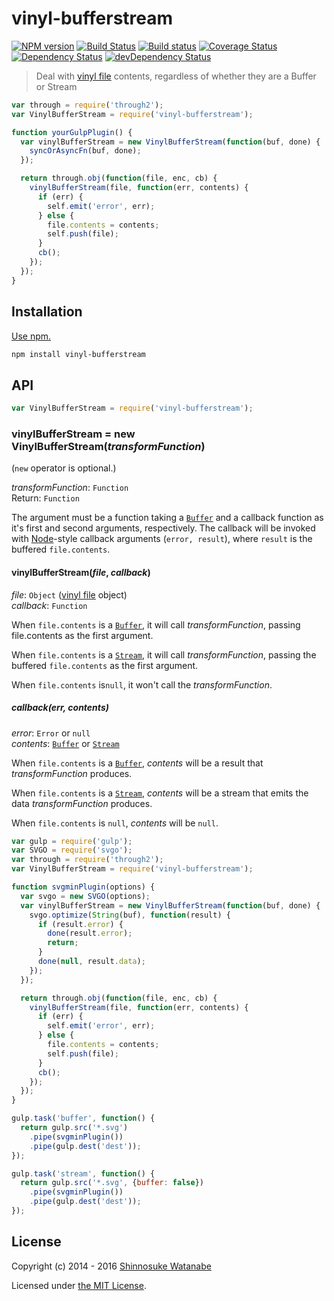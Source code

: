 # vinyl-bufferstream

[![NPM version](https://img.shields.io/npm/v/vinyl-bufferstream.svg?style=flat)](https://www.npmjs.com/package/vinyl-bufferstream)
[![Build Status](https://img.shields.io/travis/shinnn/vinyl-bufferstream.svg?style=flat)](https://travis-ci.org/shinnn/vinyl-bufferstream)
[![Build status](https://ci.appveyor.com/api/projects/status/gqc8t4mju49p6fkn?svg=true)](https://ci.appveyor.com/project/ShinnosukeWatanabe/vinyl-bufferstream)
[![Coverage Status](https://img.shields.io/coveralls/shinnn/vinyl-bufferstream.svg?style=flat)](https://coveralls.io/r/shinnn/vinyl-bufferstream)
[![Dependency Status](https://img.shields.io/david/shinnn/vinyl-bufferstream.svg?style=flat&label=deps)](https://david-dm.org/shinnn/vinyl-bufferstream)
[![devDependency Status](https://img.shields.io/david/dev/shinnn/vinyl-bufferstream.svg?style=flat&label=devDeps)](https://david-dm.org/shinnn/vinyl-bufferstream#info=devDependencies)

> Deal with [vinyl file](https://github.com/wearefractal/vinyl) contents, regardless of whether they are a Buffer or Stream

```javascript
var through = require('through2');
var VinylBufferStream = require('vinyl-bufferstream');

function yourGulpPlugin() {
  var vinylBufferStream = new VinylBufferStream(function(buf, done) {
    syncOrAsyncFn(buf, done); 
  });

  return through.obj(function(file, enc, cb) {
    vinylBufferStream(file, function(err, contents) {
      if (err) {
        self.emit('error', err);
      } else {
        file.contents = contents;
        self.push(file);
      }
      cb();
    });
  });
}
```

## Installation

[Use npm.](https://docs.npmjs.com/cli/install)

```sh
npm install vinyl-bufferstream
```

## API

```javascript
var VinylBufferStream = require('vinyl-bufferstream');
```

### vinylBufferStream = new VinylBufferStream(*transformFunction*)

(`new` operator is optional.)

*transformFunction*: `Function`  
Return: `Function`

The argument must be a function taking a [`Buffer`][buffer] and a callback function as it's first and second arguments, respectively. The callback will be invoked with [Node](http://nodejs.org/)-style callback arguments (`error, result`), where `result` is the buffered `file.contents`.

#### vinylBufferStream(*file*, *callback*)

*file*: `Object` ([vinyl file](https://github.com/wearefractal/vinyl#file) object)  
*callback*: `Function`

When `file.contents` is a [`Buffer`][buffer], it will call *transformFunction*, passing file.contents as the first argument.

When `file.contents` is a [`Stream`][buffer], it will call *transformFunction*, passing the buffered `file.contents` as the first argument.

When `file.contents` is`null`, it won't call the *transformFunction*.

##### callback(err, contents)

*error*: `Error` or `null`  
*contents*: [`Buffer`][buffer] or [`Stream`][stream]

When `file.contents` is a [`Buffer`][buffer], *contents* will be a result that *transformFunction* produces.

When `file.contents` is a [`Stream`][stream], *contents* will be a stream that emits the data *transformFunction* produces.

When `file.contents` is `null`, *contents* will be `null`.

```javascript
var gulp = require('gulp');
var SVGO = require('svgo');
var through = require('through2');
var VinylBufferStream = require('vinyl-bufferstream');

function svgminPlugin(options) {
  var svgo = new SVGO(options);
  var vinylBufferStream = new VinylBufferStream(function(buf, done) {
    svgo.optimize(String(buf), function(result) {
      if (result.error) {
        done(result.error);
        return;
      }
      done(null, result.data);
    });
  });

  return through.obj(function(file, enc, cb) {
    vinylBufferStream(file, function(err, contents) {
      if (err) {
        self.emit('error', err);
      } else {
        file.contents = contents;
        self.push(file);
      }
      cb();
    });
  });
}

gulp.task('buffer', function() {
  return gulp.src('*.svg')
    .pipe(svgminPlugin())
    .pipe(gulp.dest('dest'));
});

gulp.task('stream', function() {
  return gulp.src('*.svg', {buffer: false})
    .pipe(svgminPlugin())
    .pipe(gulp.dest('dest'));
});
```

## License

Copyright (c) 2014 - 2016 [Shinnosuke Watanabe](https://github.com/shinnn)

Licensed under [the MIT License](./LICENSE).

[buffer]: https://nodejs.org/api/buffer.html
[stream]: https://nodejs.org/api/stream.html
